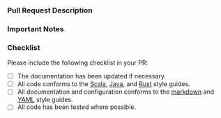 ### Pull Request Description

<!--
- Please describe the nature of your PR here, as well as the motivation for it.
- If it fixes an open issue, please mention that issue number here.
-->

### Important Notes

<!--
- Mention important elements of the design.
- Mention any notable changes to APIs.
-->

### Checklist

Please include the following checklist in your PR:

- [ ] The documentation has been updated if necessary.
- [ ] All code conforms to the
      [Scala](https://github.com/enso-org/enso/blob/main/docs/style-guide/scala.md),
      [Java](https://github.com/enso-org/enso/blob/main/docs/style-guide/java.md),
      and
      [Rust](https://github.com/enso-org/enso/blob/main/docs/style-guide/rust.md)
      style guides.
- [ ] All documentation and configuration conforms to the
      [markdown](https://github.com/enso-org/enso/blob/main/docs/style-guide/markdown.md)
      and
      [YAML](https://github.com/enso-org/enso/blob/main/docs/style-guide/yaml.md)
      style guides.
- [ ] All code has been tested where possible.
